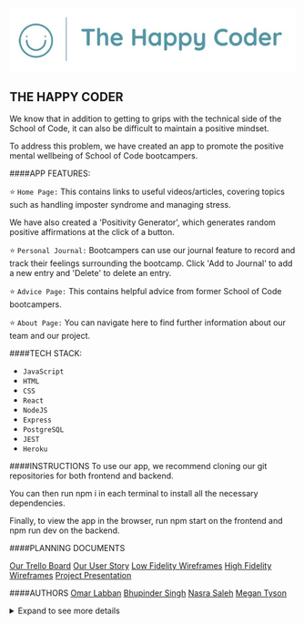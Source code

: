 ![Getting Started](./public/projectLogo.jpg)

## THE HAPPY CODER
We know that in addition to getting to grips with the technical side of the School of Code, it can also be difficult to maintain a positive mindset.

To address this problem, we have created an app to promote the positive mental wellbeing of School of Code bootcampers. 

####APP FEATURES:

⭐ `Home Page:` This contains links to useful videos/articles, covering topics such as handling imposter syndrome and managing stress. 

We have also created a 'Positivity Generator', which generates random positive affirmations at the click of a button.

⭐ `Personal Journal:` Bootcampers can use our journal feature to record and track their feelings surrounding the bootcamp. Click 'Add to Journal' to add a new entry and 'Delete' to delete an entry.

⭐ `Advice Page:` This contains helpful advice from former School of Code bootcampers.

⭐ `About Page:` You can navigate here to find further information about our team and our project.

####TECH STACK:
- `JavaScript`
- `HTML`
- `CSS`
- `React`
- `NodeJS`
- `Express`
- `PostgreSQL`
- `JEST`
- `Heroku`

####INSTRUCTIONS
To use our app, we recommend cloning our git repositories for both frontend and backend. 

You can then run npm i in each terminal to install all the necessary dependencies.

Finally, to view the app in the browser, run npm start on the frontend and npm run dev on the backend.

<!-- Prerequisites
We recommend using VS Code to view and run this app. You can also use other operators (whatever you prefer!)
We also advise downloading the latest version of NodeJS.
To access our code, we recommend cloning down our git repository, which we have set as public.
Once you have cloned down the repository, you can type npm i into the terminal to install all necessary dependencies including dotenv, express, nodeman and postgres.


How to access/use the webpage
Clone down the repo.
Once you've done this, open it in VS Code.
Then do npm i.
Make sure to add a .env file with the database credentials.
Find out more info about what a .env file is here: 
Then do npm run dev to run the server.

File structure:
If you look at our file structure, you'll see a number of different components. -->

####PLANNING DOCUMENTS

[Our Trello Board](https://trello.com/b/mYCGYhb9/)
[Our User Story](https://miro.com/app/board/uXjVOr4cxfI=/)
[Low Fidelity Wireframes](https://miro.com/app/board/uXjVOrtNm8A=/)
[High Fidelity Wireframes](https://www.figma.com/file/5Ce5gpcNI0pICCgAB19u5k/Code-Cadets---Project?node-id=0%3A1)
[Project Presentation](https://www.canva.com/design/DAFEIeqeBuM/z2wuTRlntaqPQqD8kmtrNw/edit?utm_content=DAFEIeqeBuM&utm_campaign=designshare&utm_medium=link2&utm_source=sharebutton)

####AUTHORS
[Omar Labban](https://github.com/olabban88)
[Bhupinder Singh](https://github.com/BhupinderSingh86)
[Nasra Saleh](https://github.com/itsnasras)
[Megan Tyson](https://github.com/megantyson)

<!-- 

code-cadets-week-9-project
https://miro.com/app/board/uXjVOr4cxfI=/
https://miro.com/app/board/uXjVOrtNm8A=/
https://www.canva.com/design/DAFEIeqeBuM/z2wuTRlntaqPQqD8kmtrNw/edit?utm_content=DAFEIeqeBuM&utm_campaign=designshare&utm_medium=link2&utm_source=sharebutton -->
<details>
<summary> Expand to see more details</summary>

# Getting Started with Create React App

This project was bootstrapped with [Create React App](https://github.com/facebook/create-react-app).

## Available Scripts

In the project directory, you can run:

### `npm start`

Runs the app in the development mode.\
Open [http://localhost:3000](http://localhost:3000) to view it in your browser.

The page will reload when you make changes.\
You may also see any lint errors in the console.

### `npm test`

Launches the test runner in the interactive watch mode.\
See the section about [running tests](https://facebook.github.io/create-react-app/docs/running-tests) for more information.

### `npm run build`

Builds the app for production to the `build` folder.\
It correctly bundles React in production mode and optimizes the build for the best performance.

The build is minified and the filenames include the hashes.\
Your app is ready to be deployed!

See the section about [deployment](https://facebook.github.io/create-react-app/docs/deployment) for more information.

### `npm run eject`

**Note: this is a one-way operation. Once you `eject`, you can't go back!**

If you aren't satisfied with the build tool and configuration choices, you can `eject` at any time. This command will remove the single build dependency from your project.

Instead, it will copy all the configuration files and the transitive dependencies (webpack, Babel, ESLint, etc) right into your project so you have full control over them. All of the commands except `eject` will still work, but they will point to the copied scripts so you can tweak them. At this point you're on your own.

You don't have to ever use `eject`. The curated feature set is suitable for small and middle deployments, and you shouldn't feel obligated to use this feature. However we understand that this tool wouldn't be useful if you couldn't customize it when you are ready for it.

## Learn More

You can learn more in the [Create React App documentation](https://facebook.github.io/create-react-app/docs/getting-started).

To learn React, check out the [React documentation](https://reactjs.org/).

### Code Splitting

This section has moved here: [https://facebook.github.io/create-react-app/docs/code-splitting](https://facebook.github.io/create-react-app/docs/code-splitting)

### Analyzing the Bundle Size

This section has moved here: [https://facebook.github.io/create-react-app/docs/analyzing-the-bundle-size](https://facebook.github.io/create-react-app/docs/analyzing-the-bundle-size)

### Making a Progressive Web App

This section has moved here: [https://facebook.github.io/create-react-app/docs/making-a-progressive-web-app](https://facebook.github.io/create-react-app/docs/making-a-progressive-web-app)

### Advanced Configuration

This section has moved here: [https://facebook.github.io/create-react-app/docs/advanced-configuration](https://facebook.github.io/create-react-app/docs/advanced-configuration)

### Deployment

This section has moved here: [https://facebook.github.io/create-react-app/docs/deployment](https://facebook.github.io/create-react-app/docs/deployment)

### `npm run build` fails to minify

This section has moved here: [https://facebook.github.io/create-react-app/docs/troubleshooting#npm-run-build-fails-to-minify](https://facebook.github.io/create-react-app/docs/troubleshooting#npm-run-build-fails-to-minify)

</details>
